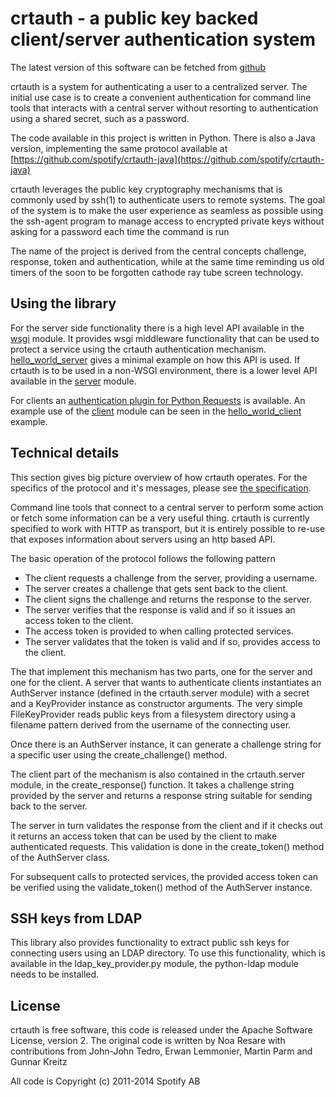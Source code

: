 # crtauth - a public key backed client/server authentication system

The latest version of this software can be fetched from
[github](https://github.com/spotify/crtauth)

crtauth is a system for authenticating a user to a centralized server. The
initial use case is to create a convenient authentication for command line
tools that interacts with a central server without resorting to authentication
using a shared secret, such as a password.

The code available in this project is written in Python. There is also a
Java version, implementing the same protocol available at
[https://github.com/spotify/crtauth-java](https://github.com/spotify/crtauth-java)

crtauth leverages the public key cryptography mechanisms that is commonly
used by ssh(1) to authenticate users to remote systems. The goal of the
system is to make the user experience as seamless as possible using the
ssh-agent program to manage access to encrypted private keys without asking
for a password each time the command is run

The name of the project is derived from the central concepts challenge,
response, token and authentication, while at the same time reminding us old
timers of the soon to be forgotten cathode ray tube screen technology.

## Using the library

For the server side functionality there is a high level API available in the
[wsgi](crtauth/wsgi.py) module. It provides wsgi middleware functionality
that can be used to protect a  service using the crtauth
authentication mechanism. [hello_world_server](example/hello_world_server) gives
a minimal example on how this API is used. If crtauth is to be used in a
non-WSGI environment, there is a lower level API available in the
[server](crtauth/server.py) module.

For clients an [authentication plugin for Python Requests](https://github.com/spotify/requests-crtauth)
is available. An example use of the [client](crtauth/client.py) module can be
seen in the [hello_world_client](example/hello_world_client) example.


## Technical details

This section gives big picture overview of how crtauth operates. For the
specifics of the protocol and it's messages, please see
[the specification](PROTOCOL.md).

Command line tools that connect to a central server to perform some action or
fetch some information can be a very useful thing. crtauth is currently specified
to work with HTTP as transport, but it is entirely possible to re-use 
that exposes information about servers using an http based API.

The basic operation of the protocol follows the following pattern

* The client requests a challenge from the server, providing a username.
* The server creates a challenge that gets sent back to the client.
* The client signs the challenge and returns the response to the server.
* The server verifies that the response is valid and if so it issues an access
  token to the client.
* The access token is provided to when calling protected services.
* The server validates that the token is valid and if so, provides access
  to the client.

The that implement this mechanism has two parts, one for the server and one
for the client. A server that wants to authenticate clients instantiates an
AuthServer instance (defined in the crtauth.server module) with a secret and
a KeyProvider instance as constructor arguments. The very simple FileKeyProvider
reads public keys from a filesystem directory using a filename pattern derived
from the username of the connecting user.

Once there is an AuthServer instance, it can generate a challenge string for
a specific user using the create_challenge() method.

The client part of the mechanism is also contained in the crtauth.server module,
in the create_response() function. It takes a challenge string provided by the
server and returns a response string suitable for sending back to the server.

The server in turn validates the response from the client and if it checks out
it returns an access token that can be used by the client to make authenticated
requests. This validation is done in the create_token() method of the AuthServer
class.

For subsequent calls to protected services, the provided access token can be
verified using the validate_token() method of the AuthServer instance.

## SSH keys from LDAP

This library also provides functionality to extract public ssh keys for
connecting users using an LDAP directory. To use this functionality, which
is available in the ldap_key_provider.py module, the python-ldap module needs
to be installed.

## License

crtauth is free software, this code is released under the Apache
Software License, version 2. The original code is written by Noa Resare with
contributions from John-John Tedro, Erwan Lemmonier, Martin Parm and Gunnar
Kreitz

All code is Copyright (c) 2011-2014 Spotify AB
